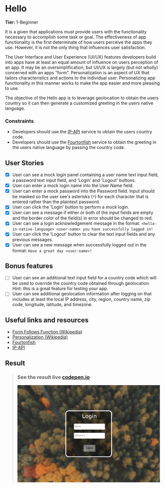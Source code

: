 # Hello

**Tier:** 1-Beginner

It is a given that applications must provide users with the functionality
necessary to accomplish some task or goal. The effectiveness of app functionality
is the first determinate of how users perceive the apps they use. However, it
is not the only thing that influences user satisfaction.

The User Interface and User Experience (UI/UX) features developers build into
apps have at least an equal amount of influence on users perception of an app.
It may be an oversimplification, but UI/UX is largely (but not wholly)
concerned with an apps "form". Personalization is an aspect of UX that tailors
characteristics and actions to
the individual user. Personalizing app functionality in this manner works to
make the app easier and more pleasing to use.

The objective of the Hello app is to leverage geolocation to obtain the users
country so it can then generate a customized greeting in the users native
language.

### Constraints

- Developers should use the [IP-API](http://ip-api.com/docs/api:json) service
  to obtain the users country code.
- Developers should use the
  [Fourtonfish](https://www.fourtonfish.com/hellosalut/hello/) service to
  obtain the greeting in the users native language by passing the country code.

## User Stories

- [x] User can see a mock login panel containing a user name text input field,
      a password text input field, and 'Login' and 'Logout' buttons.
- [x] User can enter a mock login name into the User Name field.
- [x] User can enter a mock password into the Password field. Input should
      be masked so the user see's asterisks (`*`) for each character that is entered
      rather than the plaintext password.
- [x] User can click the 'Login' button to perform a mock login.
- [x] User can see a message if either or both of the input fields are empty
      and the border color of the field(s) in error should be changed to red.
- [x] User can see a login acknowledgement message in the format:
      `<hello-in-native-language> <user-name> you have successfully logged in!`
- [x] User can click the 'Logout' button to clear the text input fields and
      any previous messages.
- [x] User can see a new message when successfully logged out in the format:
      `Have a great day <user-name>!`

## Bonus features

- [ ] User can see an additional text input field for a country code which
      will be used to override the country code obtained through geolocation. Hint:
      this is a great feature for testing your app.
- [ ] User can see additional geolocation information after logging on that
      includes at least the local IP address, city, region, country name, zip code,
      longitude, latitude, and timezone.

## Useful links and resources

- [Form Follows Function (Wikipedia)](https://en.wikipedia.org/wiki/Form_follows_function)
- [Personalization (Wikipedia)](https://en.wikipedia.org/wiki/Personalization)
- [Fourtonfish](https://www.fourtonfish.com/hellosalut/hello/)
- [IP-API](http://ip-api.com/docs/api:json)

## Result

> ### See the result live [codepen.io](https://codepen.io/apsampaio/full/qBOPPLx)
>
> [![codepen.io](https://github.com/apsampaio/App-Ideas-Challenge/blob/master/Beginner/Hello/src/img/prev.png?raw=true)](https://codepen.io/apsampaio/full/qBOPPLx)

